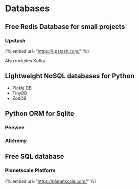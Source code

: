 # Databases

## Free Redis Database for small projects

### Upstash

{% embed url="https://upstash.com/" %}

Also includes Kafka

## Lightweight NoSQL databases for Python

* Pickle DB
* TinyDB
* ZodDB

## Python ORM for Sqlite

### Peewee

### Alchemy

## Free SQL database

### Planetscale Platform

{% embed url="https://planetscale.com/" %}
